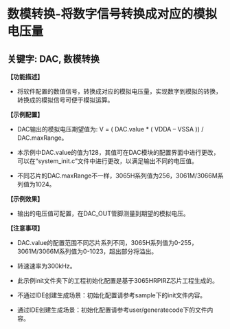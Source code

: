 # 数模转换-将数字信号转换成对应的模拟电压量
## 关键字: DAC, 数模转换 
 
**【功能描述】**
+ 将软件配置的数值信号，转换成对应的模拟电压量，实现数字到模拟的转换，转换成的模拟信号可便于模拟运算。

**【示例配置】**
+ DAC输出的模拟电压期望值为: V = ( DAC.value * ( VDDA – VSSA )) / DAC.maxRange。

+ 本示例中DAC.value的值为128，其值可在DAC模块的配置界面中进行更改，可以在“system_init.c”文件中进行更改，以满足输出不同的电压值。
+ 不同芯片的DAC.maxRange不一样，3065H系列值为256，3061M/3066M系列值为1024。

**【示例效果】**
+ 输出的电压值可配置，在DAC_OUT管脚测量到期望的模拟电压。
 
**【注意事项】**
+ DAC.value的配置范围不同芯片系列不同，3065H系列值为0-255，3061M/3066M系列值为0-1023，超出部分将溢出。

+ 转速速率为300kHz。

+ 此示例init文件夹下的工程初始化配置是基于3065HRPIRZ芯片工程生成的。
+ 不通过IDE创建生成场景：初始化配置请参考sample下的init文件内容。
+ 通过IDE创建生成场景：初始化配置请参考user/generatecode下的文件内容。